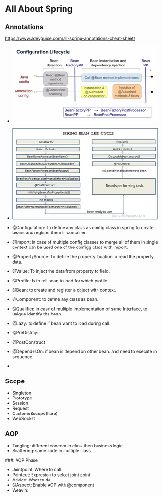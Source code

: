 # All About Spring

## Annotations
 https://www.adevguide.com/all-spring-annotations-cheat-sheet/
 
- 	![spring-life](images/spring/bean-life-cycle.JPG)

- 	![spring-life](images/spring/spring-bean-life-cycle-tutorial.jpg)


- @Configuration: To define any class as config class in spring to create beans and register them in container.
- @Import: In case of multiple config classes to merge all of them in single context can be used one of the configg class with Import.
- @PropertySource: To define the property location to read the property data.
- @Value: To inject the data from property to field.
- @Profile: Is to tell bean to load for which profile.
- @Bean: to create and register a object with context.
- @Component: to define any class as bean.
- @Qualifier: in case of multiple implementation of same Interface, to unique identify the bean.
- @Lazy: to define if bean want to load during call.
- @PreDistroy:
- @PostConstruct
- @DependesOn: if bean is depend on other bean. and need to execute in sequence.
- 

## Scope
- Singleton
- Prototype
- Session
- Request
- CustomeSccope(Rare)
- WebSocket

## AOP
- Tangling: different concern in class then business logic
- Scattering: same code in multiple class

###: AOP Phase
- Jointpoint: Where to call
- Pointcut: Expresion to select joint point 
- Advice: What to do.
- @Aspect: Enable AOP with @component
- Weavin: 

